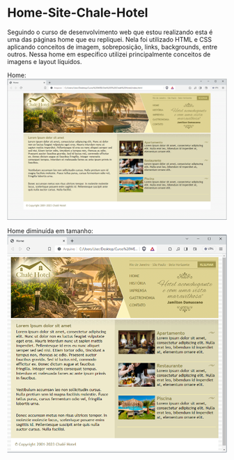 # Home-Site-Chale-Hotel
Seguindo o curso de desenvolvimento web que estou realizando esta é uma das páginas home que eu repliquei. Nela foi utilizado HTML e CSS aplicando conceitos de imagem, sobreposição, links, backgrounds, entre outros. Nessa home em específico utilizei principalmente conceitos de imagens e layout líquidos.

Home:
<img src="imggit/Home1.PNG">

Home diminuída em tamanho:
<img src="imggit/home-menor.PNG">
